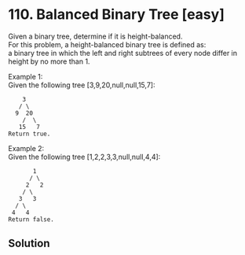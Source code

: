 # 110. Balanced Binary Tree [easy]         
Given a binary tree, determine if it is height-balanced.      
For this problem, a height-balanced binary tree is defined as:      
a binary tree in which the left and right subtrees of every node differ in height by no more than 1.     

Example 1:     
Given the following tree [3,9,20,null,null,15,7]:       
```
    3
   / \
  9  20
    /  \
   15   7
Return true.
```

Example 2:      
Given the following tree [1,2,2,3,3,null,null,4,4]:     
```
       1
      / \
     2   2
    / \
   3   3
  / \
 4   4
Return false.     
```

## Solution     

